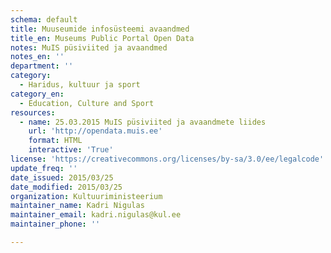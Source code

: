 ```yaml
---
schema: default
title: Muuseumide infosüsteemi avaandmed
title_en: Museums Public Portal Open Data
notes: MuIS püsiviited ja avaandmed
notes_en: ''
department: ''
category:
  - Haridus, kultuur ja sport
category_en:
  - Education, Culture and Sport
resources:
  - name: 25.03.2015 MuIS püsiviited ja avaandmete liides
    url: 'http://opendata.muis.ee'
    format: HTML
    interactive: 'True'
license: 'https://creativecommons.org/licenses/by-sa/3.0/ee/legalcode'
update_freq: ''
date_issued: 2015/03/25
date_modified: 2015/03/25
organization: Kultuuriministeerium
maintainer_name: Kadri Nigulas
maintainer_email: kadri.nigulas@kul.ee
maintainer_phone: ''

---
```

